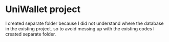 
# UniWallet project
I created separate folder because I did not understand where the database in the existing project. so to avoid messing up with the existing codes I created separate folder.
